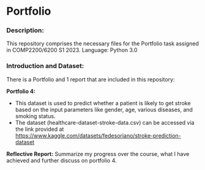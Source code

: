 # Portfolio
### Description:
This repository comprises the necessary files for the Portfolio task assigned in COMP2200/6200 S1 2023. 
Language: Python 3.0

### Introduction and Dataset:
There is a Portfolio and 1 report that are included in this repository:

**Portfolio 4:**
- This dataset is used to predict whether a patient is likely to get stroke based on the input parameters like gender, age, various diseases, and smoking status. 
- The dataset (healthcare-dataset-stroke-data.csv) can be accessed via the link provided at https://www.kaggle.com/datasets/fedesoriano/stroke-prediction-dataset

**Reflective Report:** 
Summarize my progress over the course, what I have achieved and further discuss on portfolio 4. 
